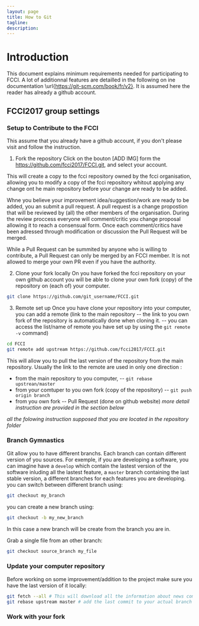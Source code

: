 ```yaml
---
layout: page
title: How to Git
tagline: 
description:
---
```


# Introduction
This document explains minimum requirements needed for participating to FCCI. A lot of additionnal features are detailled in the following on ine documentation \url{https://git-scm.com/book/fr/v2}. It is assumed here the reader has already a github account.

## FCCI2017 group settings

### Setup to Contribute to the FCCI
This assume that you already have a github account, if you don't please visit
and follow the instruction.

1. Fork the repository
  Click on the bouton [ADD IMG] form the https://github.com/fcci2017/FCCI.git, and select
  your account.

  This will create a copy to the fcci repository owned by the fcci organisation,
  allowing you to modify a copy of the fcci repository whitout applying any
  change ont he main repository before your change are ready to be added. 
  
  Whne you believe your improvement idea/suggestion/work are ready to be
  added, you an submit a pull request. A pull request is a change propostion
  that will be reviewed by (all) the other members of the organisation. During
  the review proccess everyone will comment/critic you change proposal allowing
  it to reach a consensual form. Once each comment/critics have been adressed
  through modification or discussion the Pull Request will be merged.
  
  While a Pull Request can be summited by anyone who is willing to contribute, a
  Pull Request can only be merged by an FCCI member. It is not allowed to merge
  your own PR even if you have the authority.

2. Clone your fork locally
  On you have forked the fcci repository on your own github account you will be
  able to clone your own fork (copy) of the repository on (each of) your computer.

  ```bash
  git clone https://github.com/git_username/FCCI.git
  ```

3. Remote set up
  Once you have clone your repository into your computer, you can add a remote
  (link to the main repository -- the link to you own fork of the repository is
  automatically done when cloning it. -- you can access the list/name of remote
  you have set up by using the `git remote -v` command)

  ```bash
  cd FCCI
  git remote add upstream https://github.com/fcci2017/FCCI.git
  ```

This will allow you to pull the last version of the repository from the main
repository. Usually the link to the remote are used in only one direction :
- from the main repository to you computer, -- `git rebase upstrean/master`
- from your comtuper to you own fork (copy of the repository) -- `git push origin branch`
- from you own fork -- Pull Request (done on github website)
*more detail instruction are provided in the section below*

*all the folowing instruction supposed that you are located in the repository
folder*


### Branch Gymnastics
Git allow you to have different branchs. Each branch can contain different
version of you sources. For exemple, if you are developing a software, you can
imagine have a `develop` which contain the lastest version of the software
inluding all the lastest feature, a `master` branch containing the last stable
version, a different branches for each features you are developing.
you can switch between different branch using:
```bash
git checkout my_branch
```
you can create a new branch using:
```bash
git checkout -b my_new_branch
```
In this case a new branch will be create from the branch you are in.

Grab a single file from an other branch:
```bash
git checkout source_branch my_file
```


### Update your computer repository
Before working on some improvement/addition to the project make sure you have
the last version of it locally:
```bash
git fetch --all # This will download all the information about news commit from all the different remote you have setted up
git rebase upstream master # add the last commit to your actual branch
```



### Work with your fork
